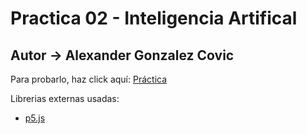 # Practica 02 - Inteligencia Artifical

## Autor -> Alexander Gonzalez Covic

Para probarlo, haz click aquí: [Práctica](https://covicale.github.io/Pathfinding_IA/)

Librerias externas usadas: 
- [p5.js](https://p5js.org/)
